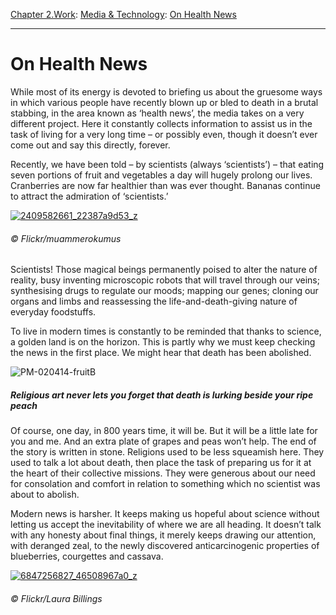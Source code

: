 [Chapter 2.Work](https://www.theschooloflife.com/thebookoflife/category/work/): [Media & Technology](https://www.theschooloflife.com/thebookoflife/category/work/media-and-technology/): [On Health News](https://www.theschooloflife.com/thebookoflife/eating-seven-portions-of-fruit-and-vegetables-a-day-will-kill-you/)

* * *

# On Health News

While most of its energy is devoted to briefing us about the gruesome ways in which various people have recently blown up or bled to death in a brutal stabbing, in the area known as ‘health news’, the media takes on a very different project. Here it constantly collects information to assist us in the task of living for a very long time – or possibly even, though it doesn’t ever come out and say this directly, forever.

Recently, we have been told – by scientists (always ‘scientists’) – that eating seven portions of fruit and vegetables a day will hugely prolong our lives. Cranberries are now far healthier than was ever thought. Bananas continue to attract the admiration of ‘scientists.’

[![2409582661_22387a9d53_z](https://www.theschooloflife.com/thebookoflife/wp-content/uploads/2014/10/2409582661_22387a9d53_z.jpg)](http://www.thebookoflife.org/wp-content/uploads/2014/10/2409582661_22387a9d53_z.jpg)

###### © Flickr/muammerokumus

Scientists! Those magical beings permanently poised to alter the nature of reality, busy inventing microscopic robots that will travel through our veins; synthesising drugs to regulate our moods; mapping our genes; cloning our organs and limbs and reassessing the life-and-death-giving nature of everyday foodstuffs.

To live in modern times is constantly to be reminded that thanks to science, a golden land is on the horizon. This is partly why we must keep checking the news in the first place. We might hear that death has been abolished.

![PM-020414-fruitB](https://www.theschooloflife.com/thebookoflife/wp-content/uploads/2014/09/PM-020414-fruitB.jpg)

##### Religious art never lets you forget that death is lurking beside your ripe peach

Of course, one day, in 800 years time, it will be. But it will be a little late for you and me. And an extra plate of grapes and peas won’t help. The end of the story is written in stone. Religions used to be less squeamish here. They used to talk a lot about death, then place the task of preparing us for it at the heart of their collective missions. They were generous about our need for consolation and comfort in relation to something which no scientist was about to abolish.

Modern news is harsher. It keeps making us hopeful about science without letting us accept the inevitability of where we are all heading. It doesn’t talk with any honesty about final things, it merely keeps drawing our attention, with deranged zeal, to the newly discovered anticarcinogenic properties of blueberries, courgettes and cassava.

[![6847256827_46508967a0_z](https://www.theschooloflife.com/thebookoflife/wp-content/uploads/2014/10/6847256827_46508967a0_z.jpg)](http://www.thebookoflife.org/wp-content/uploads/2014/10/6847256827_46508967a0_z.jpg)

###### © Flickr/Laura Billings
